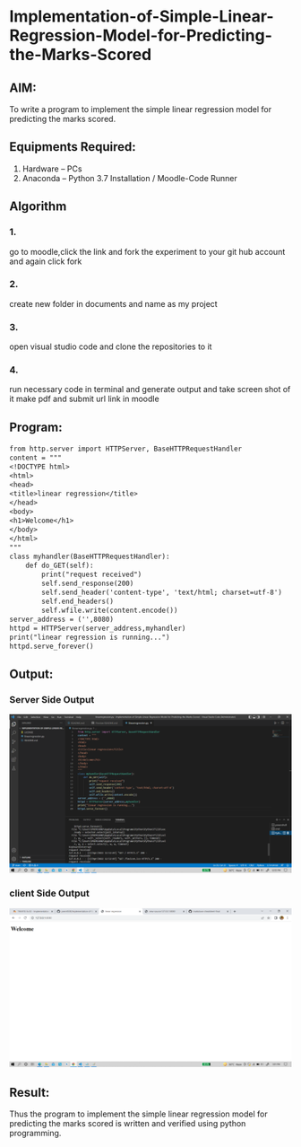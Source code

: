 # Implementation-of-Simple-Linear-Regression-Model-for-Predicting-the-Marks-Scored

## AIM:
To write a program to implement the simple linear regression model for predicting the marks scored.

## Equipments Required:
1. Hardware – PCs
2. Anaconda – Python 3.7 Installation / Moodle-Code Runner

## Algorithm
### 1.
go to moodle,click the link and fork the experiment to your git hub account and again click fork
### 2.
create new folder in documents and name as my project 
### 3.
open visual studio code and clone the repositories to it 
### 4.
run necessary code in terminal and generate output and take screen shot of it make pdf and submit url link in moodle 

## Program:

```
from http.server import HTTPServer, BaseHTTPRequestHandler
content = """
<!DOCTYPE html>
<html>
<head>
<title>linear regression</title>
</head>
<body>
<h1>Welcome</h1>
</body>
</html>
"""
class myhandler(BaseHTTPRequestHandler):
    def do_GET(self):
        print("request received")
        self.send_response(200)
        self.send_header('content-type', 'text/html; charset=utf-8')
        self.end_headers()
        self.wfile.write(content.encode())
server_address = ('',8080)
httpd = HTTPServer(server_address,myhandler)
print("linear regression is running...")
httpd.serve_forever()
```

## Output:
### Server Side Output
![Server Side Output](./images/serveroutput.png)

### client Side Output
![client Side Output](./images/clientoutput.png)

## Result:
Thus the program to implement the simple linear regression model for predicting the marks scored is written and verified using python programming.
